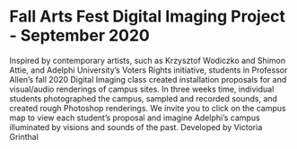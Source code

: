 # Fall Arts Fest Digital Imaging Project - September 2020 #
Inspired by contemporary artists, such as Krzysztof Wodiczko and Shimon Attie, and Adelphi University’s Voters Rights initiative, students in Professor Allen’s fall 2020 Digital Imaging class created installation proposals for and visual/audio renderings of campus sites. In three weeks time, individual students photographed the campus, sampled and recorded sounds, and created rough Photoshop renderings. We invite you to click on the campus map to view each student’s proposal and imagine Adelphi’s campus illuminated by visions and sounds of the past.
Developed by Victoria Grinthal
